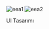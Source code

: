 ![eea1](https://github.com/alpefe44/coffeeui/assets/71967433/953f5f4d-f110-47d4-af70-113fae2754a2)
![eea2](https://github.com/alpefe44/coffeeui/assets/71967433/09792824-75b4-4818-a29b-09778eea69f7)


UI Tasarımı
